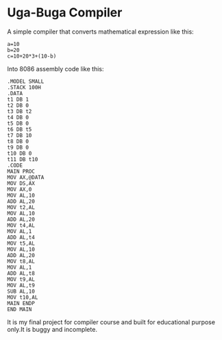# Uga-Buga Compiler

A simple compiler that converts mathematical expression like this:
```
a=10
b=20
c=10+20*3+(10-b)
```
Into 8086 assembly code like this:
```
.MODEL SMALL
.STACK 100H
.DATA
t1 DB 1
t2 DB 0
t3 DB t2
t4 DB 0
t5 DB 0
t6 DB t5
t7 DB 10
t8 DB 0
t9 DB 0
t10 DB 0
t11 DB t10
.CODE
MAIN PROC
MOV AX,@DATA
MOV DS,AX
MOV AX,0
MOV AL,10
ADD AL,20
MOV t2,AL
MOV AL,10
ADD AL,20
MOV t4,AL
MOV AL,1
ADD AL,t4
MOV t5,AL
MOV AL,10
ADD AL,20
MOV t8,AL
MOV AL,1
ADD AL,t8
MOV t9,AL
MOV AL,t9
SUB AL,10
MOV t10,AL
MAIN ENDP
END MAIN
```
It is my final project for compiler course and built for educational purpose only.It is buggy and incomplete.
